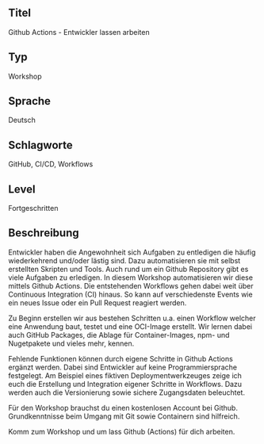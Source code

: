 
## Titel
Github Actions - Entwickler lassen arbeiten

## Typ
Workshop

## Sprache
Deutsch

## Schlagworte
GitHub, CI/CD, Workflows

## Level
Fortgeschritten

## Beschreibung
Entwickler haben die Angewohnheit sich Aufgaben zu entledigen die häufig wiederkehrend und/oder lästig sind. Dazu automatisieren sie mit selbst erstellten Skripten und Tools. Auch rund um ein Github Repository gibt es viele Aufgaben zu erledigen. In diesem Workshop automatisieren wir diese mittels Github Actions. Die entstehenden Workflows gehen dabei weit über Continuous Integration (CI) hinaus. So kann auf verschiedenste Events wie ein neues Issue oder ein Pull Request reagiert werden.

Zu Beginn erstellen wir aus bestehen Schritten u.a. einen Workflow welcher eine Anwendung baut, testet und eine OCI-Image erstellt. Wir lernen dabei auch GitHub Packages, die Ablage für Container-Images, npm- und Nugetpakete und vieles mehr, kennen.

Fehlende Funktionen können durch eigene Schritte in Github Actions ergänzt werden. Dabei sind Entwickler auf keine Programmiersprache festgelegt. Am Beispiel eines fiktiven Deploymentwerkzeuges zeige ich euch die Erstellung und Integration eigener Schritte in Workflows. Dazu werden auch die Versionierung sowie sichere Zugangsdaten beleuchtet.

Für den Workshop brauchst du einen kostenlosen Account bei Github. Grundkenntnisse beim Umgang mit Git sowie Containern sind hilfreich.

Komm zum Workshop und um lass Github (Actions) für dich arbeiten.